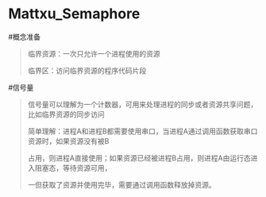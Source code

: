 Mattxu_Semaphore
==============================================
#概念准备
>临界资源：一次只允许一个进程使用的资源
>
>临界区：访问临界资源的程序代码片段
>
#信号量
>信号量可以理解为一个计数器，可用来处理进程的同步或者资源共享问题，比如临界资源的同步访问
>
>简单理解：进程A和进程B都需要使用串口，当进程A通过调用函数获取串口资源时，如果资源没有被B
>
>占用，则进程A直接使用；如果资源已经被进程B占用，则进程A由运行态进入阻塞态，等待资源可用，
>
>一但获取了资源并使用完毕，需要通过调用函数释放掉资源。
